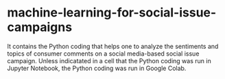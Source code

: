 # machine-learning-for-social-issue-campaigns
It contains the Python coding that helps one to analyze the sentiments and topics of consumer comments on a social media-based social issue campaign.
Unless indicatated in a cell that the Python coding was run in Jupyter Notebook, the Python coding was run in Google Colab.
